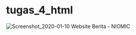 # tugas_4_html
![Screenshot_2020-01-10 Website Berita - NIOMIC](https://user-images.githubusercontent.com/38715500/72122641-2ad38080-3391-11ea-95d2-a1678f61abdc.png)
